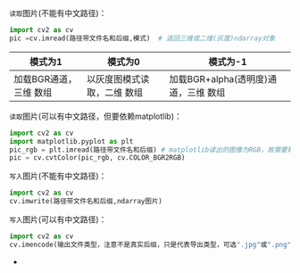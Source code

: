 `读取`图片(不能有中文路径)：

```python
import cv2 as cv
pic =cv.imread(路径带文件名和后缀,模式)  # 返回三维或二维(灰度)ndarray对象
```

| 模式为1                | 模式为0                     | 模式为-1                             |
| ---------------------- | --------------------------- | ------------------------------------ |
| 加载BGR通道，三维 数组 | 以灰度图模式读取，二维 数组 | 加载BGR+alpha(透明度)通道，三维 数组 |

`读取`图片(可以有中文路径，但要依赖matplotlib)：

```python
import cv2 as cv
import matplotlib.pyplot as plt
pic_rgb = plt.imread(路径带文件名和后缀) # matplotlib读出的图像为RGB，故需要转换一下，变成BGR
pic = cv.cvtColor(pic_rgb, cv.COLOR_BGR2RGB)
```

`写入`图片(不能有中文路径)：

```python
import cv2 as cv
cv.imwrite(路径带文件名和后缀,ndarray图片)
```

`写入`图片(可以有中文路径)：

```python
import cv2 as cv
cv.imencode(输出文件类型，注意不是真实后缀，只是代表导出类型，可选".jpg"或".png", ndarray图像)[1].tofile(路径带文件名和后缀)  # 使用分开
```

-
